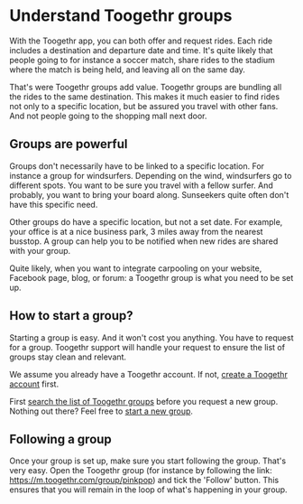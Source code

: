 Understand Toogethr groups
==========================

With the Toogethr app, you can both offer and request rides. Each ride includes a destination and departure date and time. It's quite likely that people going to for instance a soccer match, share rides to the stadium where the match is being held, and leaving all on the same day.

That's were Toogethr groups add value. Toogethr groups are bundling all the rides to the same destination. This makes it much easier to find rides not only to a specific location, but be assured you travel with other fans. And not people going to the shopping mall next door.

## Groups are powerful
Groups don't necessarily have to be linked to a specific location. For instance a group for windsurfers. Depending on the wind, windsurfers go to different spots. You want to be sure you travel with a fellow surfer. And probably, you want to bring your board along. Sunseekers quite often don't have this specific need.

Other groups do have a specific location, but not a set date. For example, your office is at a nice business park, 3 miles away from the nearest busstop. A group can help you to be notified when new rides are shared with your group. 

Quite likely, when you want to integrate carpooling on your website, Facebook page, blog, or forum: a Toogethr group is what you need to be set up.

## How to start a group?
Starting a group is easy. And it won't cost you anything. You have to request for a group. Toogethr support will handle your request to ensure the list of groups stay clean and relevant.

We assume you already have a Toogethr account. If not, [create a Toogethr account](https://m.toogethr.com/login/signup) first.

First [search the list of Toogethr groups](https://m.toogethr.com/group/all/all) before you request a new group. Nothing out there? Feel free to [start a new group](https://m.toogethr.com/group/request/form). 

## Following a group
Once your group is set up, make sure you start following the group. That's very easy. Open the Toogethr group (for instance by following the link: https://m.toogethr.com/group/pinkpop) and tick the 'Follow' button. This ensures that you will remain in the loop of what's happening in your group.
